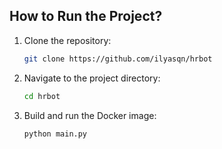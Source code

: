 ## How to Run the Project?

1. Clone the repository:
   ```bash
   git clone https://github.com/ilyasqn/hrbot
2. Navigate to the project directory:
   ```bash
   cd hrbot
3. Build and run the Docker image:
   ```bash
   python main.py